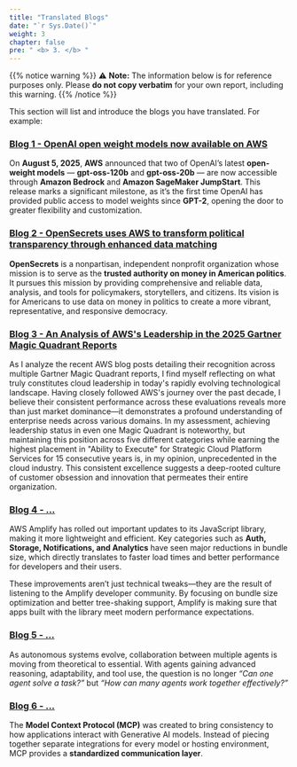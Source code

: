 ```yaml
---
title: "Translated Blogs"
date: "`r Sys.Date()`"
weight: 3
chapter: false
pre: " <b> 3. </b> "
---
```


{{% notice warning %}}
⚠️ **Note:** The information below is for reference purposes only. Please **do not copy verbatim** for your own report, including this warning.
{{% /notice %}}

This section will list and introduce the blogs you have translated. For example:

###  [Blog 1 - **OpenAI open weight models now available on AWS**](3.1-Blog1/)
On **August 5, 2025**, **AWS** announced that two of OpenAI’s latest **open-weight models** — **gpt-oss-120b** and **gpt-oss-20b** — are now accessible through **Amazon Bedrock** and **Amazon SageMaker JumpStart**. This release marks a significant milestone, as it’s the first time OpenAI has provided public access to model weights since **GPT-2**, opening the door to greater flexibility and customization.


###  [Blog 2 - **OpenSecrets uses AWS to transform political transparency through enhanced data matching**](3.2-Blog2/)
**OpenSecrets** is a nonpartisan, independent nonprofit organization whose mission is to serve as the **trusted authority on money in American politics**. It pursues this mission by providing comprehensive and reliable data, analysis, and tools for policymakers, storytellers, and citizens. Its vision is for Americans to use data on money in politics to create a more vibrant, representative, and responsive democracy.

###  [Blog 3 - An Analysis of AWS's Leadership in the 2025 Gartner Magic Quadrant Reports](3.3-Blog3/)
As I analyze the recent AWS blog posts detailing their recognition across multiple Gartner Magic Quadrant reports, I find myself reflecting on what truly constitutes cloud leadership in today's rapidly evolving technological landscape. Having closely followed AWS's journey over the past decade, I believe their consistent performance across these evaluations reveals more than just market dominance—it demonstrates a profound understanding of enterprise needs across various domains. In my assessment, achieving leadership status in even one Magic Quadrant is noteworthy, but maintaining this position across five different categories while earning the highest placement in "Ability to Execute" for Strategic Cloud Platform Services for 15 consecutive years is, in my opinion, unprecedented in the cloud industry. This consistent excellence suggests a deep-rooted culture of customer obsession and innovation that permeates their entire organization.

###  [Blog 4 - ...](3.4-Blog4/)
AWS Amplify has rolled out important updates to its JavaScript library, making it more lightweight and efficient. Key categories such as **Auth, Storage, Notifications, and Analytics** have seen major reductions in bundle size, which directly translates to faster load times and better performance for developers and their users.

These improvements aren’t just technical tweaks—they are the result of listening to the Amplify developer community. By focusing on bundle size optimization and better tree-shaking support, Amplify is making sure that apps built with the library meet modern performance expectations.

###  [Blog 5 - ...](3.5-Blog5/)
As autonomous systems evolve, collaboration between multiple agents is moving from theoretical to essential. With agents gaining advanced reasoning, adaptability, and tool use, the question is no longer *“Can one agent solve a task?”* but *“How can many agents work together effectively?”*

###  [Blog 6 - ...](3.6-Blog6/)
The **Model Context Protocol (MCP)** was created to bring consistency to how applications interact with Generative AI models. Instead of piecing together separate integrations for every model or hosting environment, MCP provides a **standardized communication layer**.
